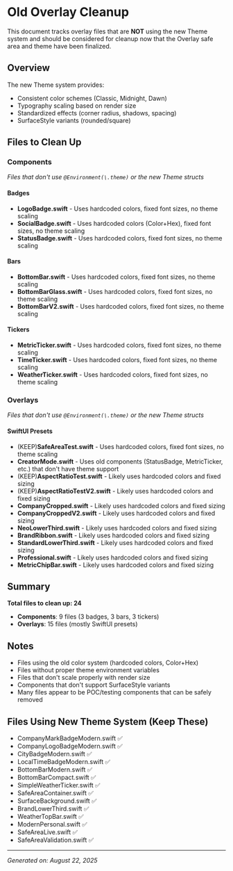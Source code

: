 # Old Overlay Cleanup

This document tracks overlay files that are **NOT** using the new Theme system and should be considered for cleanup now that the Overlay safe area and theme have been finalized.

## Overview

The new Theme system provides:

- Consistent color schemes (Classic, Midnight, Dawn)
- Typography scaling based on render size
- Standardized effects (corner radius, shadows, spacing)
- SurfaceStyle variants (rounded/square)

## Files to Clean Up

### Components

_Files that don't use `@Environment(\.theme)` or the new Theme structs_

#### Badges

- **LogoBadge.swift** - Uses hardcoded colors, fixed font sizes, no theme scaling
- **SocialBadge.swift** - Uses hardcoded colors (Color+Hex), fixed font sizes, no theme scaling
- **StatusBadge.swift** - Uses hardcoded colors, fixed font sizes, no theme scaling

#### Bars

- **BottomBar.swift** - Uses hardcoded colors, fixed font sizes, no theme scaling
- **BottomBarGlass.swift** - Uses hardcoded colors, fixed font sizes, no theme scaling
- **BottomBarV2.swift** - Uses hardcoded colors, fixed font sizes, no theme scaling

#### Tickers

- **MetricTicker.swift** - Uses hardcoded colors, fixed font sizes, no theme scaling
- **TimeTicker.swift** - Uses hardcoded colors, fixed font sizes, no theme scaling
- **WeatherTicker.swift** - Uses hardcoded colors, fixed font sizes, no theme scaling

### Overlays

_Files that don't use `@Environment(\.theme)` or the new Theme structs_

#### SwiftUI Presets

- (KEEP)**SafeAreaTest.swift** - Uses hardcoded colors, fixed font sizes, no theme scaling
- **CreatorMode.swift** - Uses old components (StatusBadge, MetricTicker, etc.) that don't have theme support
- (KEEP)**AspectRatioTest.swift** - Likely uses hardcoded colors and fixed sizing
- (KEEP)**AspectRatioTestV2.swift** - Likely uses hardcoded colors and fixed sizing
- **CompanyCropped.swift** - Likely uses hardcoded colors and fixed sizing
- **CompanyCroppedV2.swift** - Likely uses hardcoded colors and fixed sizing
- **NeoLowerThird.swift** - Likely uses hardcoded colors and fixed sizing
- **BrandRibbon.swift** - Likely uses hardcoded colors and fixed sizing
- **StandardLowerThird.swift** - Likely uses hardcoded colors and fixed sizing
- **Professional.swift** - Likely uses hardcoded colors and fixed sizing
- **MetricChipBar.swift** - Likely uses hardcoded colors and fixed sizing

## Summary

**Total files to clean up: 24**

- **Components**: 9 files (3 badges, 3 bars, 3 tickers)
- **Overlays**: 15 files (mostly SwiftUI presets)

## Notes

- Files using the old color system (hardcoded colors, Color+Hex)
- Files without proper theme environment variables
- Files that don't scale properly with render size
- Components that don't support SurfaceStyle variants
- Many files appear to be POC/testing components that can be safely removed

## Files Using New Theme System (Keep These)

- CompanyMarkBadgeModern.swift ✅
- CompanyLogoBadgeModern.swift ✅
- CityBadgeModern.swift ✅
- LocalTimeBadgeModern.swift ✅
- BottomBarModern.swift ✅
- BottomBarCompact.swift ✅
- SimpleWeatherTicker.swift ✅
- SafeAreaContainer.swift ✅
- SurfaceBackground.swift ✅
- BrandLowerThird.swift ✅
- WeatherTopBar.swift ✅
- ModernPersonal.swift ✅
- SafeAreaLive.swift ✅
- SafeAreaValidation.swift ✅

---

_Generated on: August 22, 2025_
